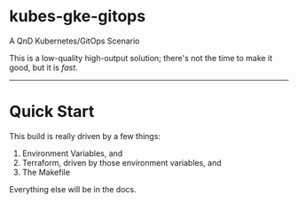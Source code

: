 # kubes-gke-gitops

A QnD Kubernetes/GitOps Scenario

This is a low-quality high-output solution; there's not the time to make it good, but it is _fast_.

---

# Quick Start

This build is really driven by a few things:
1. Environment Variables, and
2. Terraform, driven by those environment variables, and
3. The Makefile

Everything else will be in the docs.

